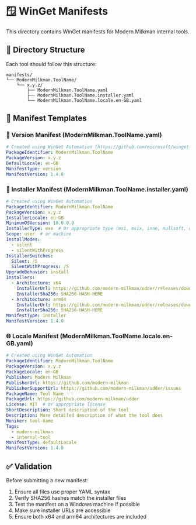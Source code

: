 # 🪟 WinGet Manifests

This directory contains WinGet manifests for Modern Milkman internal tools.

## 📁 Directory Structure

Each tool should follow this structure:
```
manifests/
└── ModernMilkman.ToolName/
    └── x.y.z/
        ├── ModernMilkman.ToolName.yaml
        ├── ModernMilkman.ToolName.installer.yaml
        └── ModernMilkman.ToolName.locale.en-GB.yaml
```

## 📄 Manifest Templates

### 📌 Version Manifest (ModernMilkman.ToolName.yaml)

```yaml
# Created using WinGet Automation (https://github.com/microsoft/winget-create)
PackageIdentifier: ModernMilkman.ToolName
PackageVersion: x.y.z
DefaultLocale: en-GB
ManifestType: version
ManifestVersion: 1.4.0
```

### 🔧 Installer Manifest (ModernMilkman.ToolName.installer.yaml)

```yaml
# Created using WinGet Automation
PackageIdentifier: ModernMilkman.ToolName
PackageVersion: x.y.z
InstallerLocale: en-GB
MinimumOSVersion: 10.0.0.0
InstallerType: exe  # Or appropriate type (msi, msix, inno, nullsoft, etc.)
Scope: user  # or machine
InstallModes:
  - silent
  - silentWithProgress
InstallerSwitches:
  Silent: /S
  SilentWithProgress: /S
UpgradeBehavior: install
Installers:
  - Architecture: x64
    InstallerUrl: https://github.com/modern-milkman/udder/releases/download/tool-name-vx.y.z/tool-name-x.y.z-windows-amd64.exe
    InstallerSha256: SHA256-HASH-HERE
  - Architecture: arm64
    InstallerUrl: https://github.com/modern-milkman/udder/releases/download/tool-name-vx.y.z/tool-name-x.y.z-windows-arm64.exe
    InstallerSha256: SHA256-HASH-HERE
ManifestType: installer
ManifestVersion: 1.4.0
```

### 🌐 Locale Manifest (ModernMilkman.ToolName.locale.en-GB.yaml)

```yaml
# Created using WinGet Automation
PackageIdentifier: ModernMilkman.ToolName
PackageVersion: x.y.z
PackageLocale: en-GB
Publisher: Modern Milkman
PublisherUrl: https://github.com/modern-milkman
PublisherSupportUrl: https://github.com/modern-milkman/udder/issues
PackageName: Tool Name
PackageUrl: https://github.com/modern-milkman/udder
License: MIT  # Or appropriate license
ShortDescription: Short description of the tool
Description: More detailed description of what the tool does
Moniker: tool-name
Tags:
  - modern-milkman
  - internal-tool
ManifestType: defaultLocale
ManifestVersion: 1.4.0
```

## ✅ Validation

Before submitting a new manifest:

1. Ensure all files use proper YAML syntax
2. Verify SHA256 hashes match the installer files
3. Test the manifest on a Windows machine if possible
4. Make sure installer URLs are accessible
5. Ensure both x64 and arm64 architectures are included
